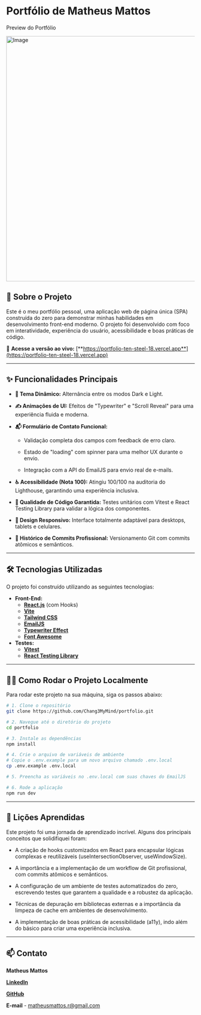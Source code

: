 # Portfólio de Matheus Mattos

Preview do Portfólio

<img width="1350" height="655" alt="Image" src="https://github.com/user-attachments/assets/7f5cae3b-a191-40da-b026-9ff7ab61b562" />

## 🚀 Sobre o Projeto

Este é o meu portfólio pessoal, uma aplicação web de página única (SPA) construída do zero para demonstrar minhas habilidades em desenvolvimento front-end moderno. O projeto foi desenvolvido com foco em interatividade, experiência do usuário, acessibilidade e boas práticas de código.

🔗 **Acesse a versão ao vivo:** [**https://portfolio-ten-steel-18.vercel.app**](https://portfolio-ten-steel-18.vercel.app)

---

## ✨ Funcionalidades Principais

- **🎨 Tema Dinâmico:** Alternância entre os modos Dark e Light.

- **✍️ Animações de UI:** Efeitos de "Typewriter" e "Scroll Reveal" para uma experiência fluida e moderna.

- **📬 Formulário de Contato Funcional:**
  - Validação completa dos campos com feedback de erro claro.

  - Estado de "loading" com spinner para uma melhor UX durante o envio.

  - Integração com a API do EmailJS para envio real de e-mails.

- **♿ Acessibilidade (Nota 100):** Atingiu 100/100 na auditoria do Lighthouse, garantindo uma experiência inclusiva.

- **🧪 Qualidade de Código Garantida:** Testes unitários com Vitest e React Testing Library para validar a lógica dos componentes.

- **📱 Design Responsivo:** Interface totalmente adaptável para desktops, tablets e celulares.

- **📖 Histórico de Commits Profissional:** Versionamento Git com commits atômicos e semânticos.

---

## 🛠️ Tecnologias Utilizadas

O projeto foi construído utilizando as seguintes tecnologias:

- **Front-End:**
  - [**React.js**](https://react.dev/) (com Hooks)
  - [**Vite**](https://vitejs.dev/)
  - [**Tailwind CSS**](https://tailwindcss.com/)
  - [**EmailJS**](https://www.emailjs.com/)
  - [**Typewriter Effect**](https://www.npmjs.com/package/typewriter-effect)
  - [**Font Awesome**](https://fontawesome.com/)
- **Testes:**
  - [**Vitest**](https://vitest.dev/)
  - [**React Testing Library**](https://testing-library.com/docs/react-testing-library/intro/)

---

## 👨‍💻 Como Rodar o Projeto Localmente

Para rodar este projeto na sua máquina, siga os passos abaixo:

```bash
# 1. Clone o repositório
git clone https://github.com/Chang3MyMind/portfolio.git

# 2. Navegue até o diretório do projeto
cd portfolio

# 3. Instale as dependências
npm install

# 4. Crie o arquivo de variáveis de ambiente
# Copie o .env.example para um novo arquivo chamado .env.local
cp .env.example .env.local

# 5. Preencha as variáveis no .env.local com suas chaves do EmailJS

# 6. Rode a aplicação
npm run dev

```

---

## 🧠 Lições Aprendidas

Este projeto foi uma jornada de aprendizado incrível. Alguns dos principais conceitos que solidifiquei foram:

- A criação de hooks customizados em React para encapsular lógicas complexas e reutilizáveis (useIntersectionObserver, useWindowSize).

- A importância e a implementação de um workflow de Git profissional, com commits atômicos e semânticos.

- A configuração de um ambiente de testes automatizados do zero, escrevendo testes que garantem a qualidade e a robustez da aplicação.

- Técnicas de depuração em bibliotecas externas e a importância da limpeza de cache em ambientes de desenvolvimento.

- A implementação de boas práticas de acessibilidade (a11y), indo além do básico para criar uma experiência inclusiva.

---

## 📫 Contato

**Matheus Mattos**

[**LinkedIn**](https://www.linkedin.com/in/matheusmattos4)

[**GitHub**](https://github.com/Chang3MyMind)

**E-mail** - matheusmattos.r@gmail.com
